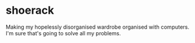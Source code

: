 # shoerack
Making my hopelessly disorganised wardrobe organised with computers. I'm sure that's going to solve all my problems.
